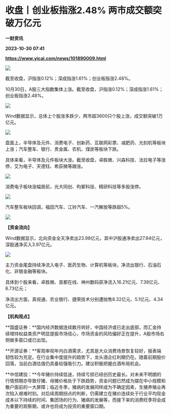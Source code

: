 # 收盘丨创业板指涨2.48% 两市成交额突破万亿元
**一财资讯**

**2023-10-30 07:41**

**https://www.yicai.com/news/101890009.html**

![](https://imgcdn.yicai.com/uppics/slides/2023/10/40a843c4cd77d18ed104f3ab91f9502f.jpg)

截至收盘，沪指涨0.12%；深成指涨1.61%；创业板指涨2.48%。

10月30日，A股三大指数集体上涨。截至收盘，沪指涨0.12%；深成指涨1.61%；创业板指涨2.48%。

![](https://imgcdn.yicai.com/uppics/images/2023/10/97ef9ce60cacae4ee4395d20e0798276.jpg)

Wind数据显示，总体上个股涨多跌少，两市超3600只个股上涨，成交额突破1万亿元。

![](https://imgcdn.yicai.com/uppics/images/2023/10/dff7837a96ab5b8210ca2387186eb244.jpg)

盘面上，半导体及元件、消费电子、创新药、互联网彩票、减肥药、光刻机等板块上涨；汽车整车、银行、贵金属、农机、煤炭等板块下跌。

具体来看，半导体及元件板块大涨。截至收盘，卓胜微、兴森科技、法拉电子等涨停，艾为电子、天德钰、希荻微等跟涨。

![](https://imgcdn.yicai.com/uppics/images/2023/10/2eb0274ee3042fdea7e7de8f63974ce8.jpg)

消费电子板块涨幅居前，光大同创、昀冢科技、精研科技等多股涨停。

![](https://imgcdn.yicai.com/uppics/images/2023/10/3e4735a1a29a74064ca0fd46a988796e.jpg)

汽车整车板块回调，福田汽车、江铃汽车、一汽解放等跌超5%。

![](https://imgcdn.yicai.com/uppics/images/2023/10/3b76d2931d9769201426f462296416a9.jpg)

**【资金流向】**

Wind数据显示，北向资金全天净卖出23.98亿元，其中沪股通净卖出27.94亿元，深股通净买入3.97亿元。

![](https://imgcdn.yicai.com/uppics/images/2023/10/4aadfc05d784c995ece739f591ee3709.jpg)

主力资金尾盘持续净流入电子、医药生物、计算机等板块，净流出银行、石油石化、非银金融等板块。

具体到个股来看，卓胜微、首都在线、神州数码获净流入16.21亿元、7.38亿元、6.73亿元；

净流出方面，真视通、农业银行、捷荣技术分别遭抛售8.32亿元、5.1亿元、4.34亿元。

**【机构观点】**

**国盛证券：**国内经济数据连续数月转好，中国经济或已走出底部，而汇金持续增持权益类资产明显提振市场信心，市场资金的风险偏好正在提升，A股市场右侧做多窗口或已出现。

**开源证券：**客观审视年内白酒需求，尤其是大众消费场景恢复较好，报表端韧性较为充足。在行业集中度提升的趋势下，龙头酒企红利期仍在。随着前期股价回落，当前白酒估值仍具备较强吸引力。建议积极把握白酒布局机会。

**中信建投：**今年猪价持续低迷，持续亏损已经创历史最长。对未来不明朗的行情预期亦导致仔猪、母猪价格处于下跌趋势，资金问题已然成为摆在中小规模和散户面前的一大屏障；临近冬季，猪病的发展同样成为不确定因素，生猪养殖业再次陷入艰难时刻。对后续周期拐点的判断，仍需建立在猪价连续处于行业平均现金成本以下持续的时间、集团场的行为、猪病的发展等，而接下来的消费旺季将会成为重要的观察期，或许也将成为投资的重要窗口期。